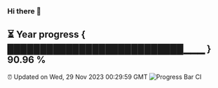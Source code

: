 ### Hi there 👋
⏳ Year progress { ███████████████████████████▁▁▁ } 90.96 %
---
⏰ Updated on Wed, 29 Nov 2023 00:29:59 GMT
![Progress Bar CI](https://github.com/Moyi321/Moyi321/workflows/Progress%20Bar%20CI/badge.svg)
